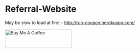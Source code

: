 # Referral-Website
May be slow to load at first - http://run-coupon.herokuapp.com/

<a href="https://www.buymeacoffee.com/anant016" target="_blank"><img src="https://cdn.buymeacoffee.com/buttons/v2/default-red.png" alt="Buy Me A Coffee" style="height: 60px !important;width: 217px !important;" ></a>
